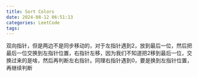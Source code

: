 ```yaml
---
title: Sort Colors
date: 2024-08-12 06:51:13
categories: LeetCode
tags:
---
```



双向指针，但是两边不是同步移动的，对于左指针遇到2，放到最后一位，然后把最后一位交换到左指针位置，右指针左移，因为我们不知道把2移到最后一位，交换过来的是啥，然后再判断左右指针。同理右指针遇到0，要是换到左指针位置，再继续判断  

